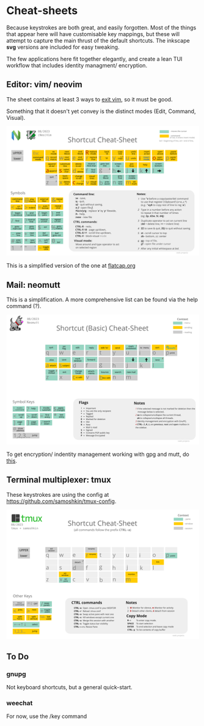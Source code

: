 

# Cheat-sheets

Because keystrokes are both great, and easily forgotten. Most of the things that appear here will have customisable key mappings, but these will attempt to capture the main thrust of the default shortcuts. The inkscape **svg** versions are included for easy tweaking. 

The few applications here fit together elegantly, and create a lean TUI workflow that includes identity managment/ encryption.

## Editor: vim/ neovim

The sheet contains at least 3 ways to [exit vim](https://thenewstack.io/how-do-you-exit-vim-a-newbie-question-turned-tech-meme/), so it must be good.

Something that it doesn't yet convey is the distinct modes (Edit, Command, Visual).

![Vim Cheat-sheet](./vimcheatsheet.svg)

This is a simplified version of the one at [flatcap.org](https://flatcap.org/vim/)

## Mail: neomutt

This is a simplification. A more comprehensive list can be found via the help command (?).

![Neomutt Cheatsheet](./neomuttcheatsheet.svg)

To get encryption/ indentity management working with gpg and mutt, do [this](https://neomutt.org/test-doc/howto/encryption).

## Terminal multiplexer: tmux

These keystrokes are using the config at https://github.com/samoshkin/tmux-config.

![tmuxCheatsheet](./tmuxcheatsheet.svg)

## To Do

### gnupg

Not keyboard shortcuts, but a general quick-start.

### weechat

For now, use the /key command
 






